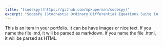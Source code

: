 ```yaml
---
title: "[sodespy](https://github.com/mpkuperman/sodespy)"
excerpt: "SodesPy (Stochastic Ordinary Differential Equations Suite in Python) is a high-performance library for numerically solving stochastic differential equations (SDEs)."
---
```


This is an item in your portfolio. It can be have images or nice text. If you name the file .md, it will be parsed as markdown. If you name the file .html, it will be parsed as HTML. 
